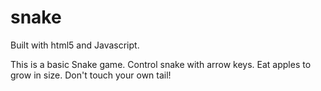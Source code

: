 # snake

Built with html5 and Javascript.

This is a basic Snake game. Control snake with arrow keys. Eat apples to grow in size. Don't touch your own tail! 

